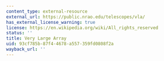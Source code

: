 ```yaml
---
content_type: external-resource
external_url: https://public.nrao.edu/telescopes/vla/
has_external_license_warning: true
license: https://en.wikipedia.org/wiki/All_rights_reserved
status: ''
title: Very Large Array
uid: 93cf785b-87f4-4678-a557-359fd0808f2a
wayback_url: ''
---
```

